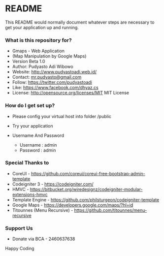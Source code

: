 # README #

This README would normally document whatever steps are necessary to get your application up and running.

### What is this repository for? ###

* Gmaps - Web Application
* (Map Manipulation by Google Maps)
* Version Beta 1.0
* Author: 	Pudyasto Adi Wibowo
* Website: 	http://www.pudyastoadi.web.id/
* Contact: 	mr.pudyasto@gmail.com
* Follow: 	https://twitter.com/pudyastoadi
* Like: 	https://www.facebook.com/dhyaz.cs
* License: 	http://opensource.org/licenses/MIT	MIT License

### How do I get set up? ###

* Please config your virtual host into folder /public

* Try your application

* Username And Password
    - Username : admin
    - Password : admin

### Special Thanks to ###

* CoreUI - https://github.com/coreui/coreui-free-bootstrap-admin-template
* Codeigniter 3 - https://codeigniter.com/
* HMVC - https://bitbucket.org/wiredesignz/codeigniter-modular-extensions-hmvc
* Template Engine - https://github.com/philsturgeon/codeigniter-template
* Google Maps - https://developers.google.com/maps/?hl=id
* Titounnes (Menu Recursive) - https://github.com/titounnes/menu-recursive

### Support Us ###
* Donate via BCA - 2460637638

Happy Coding

